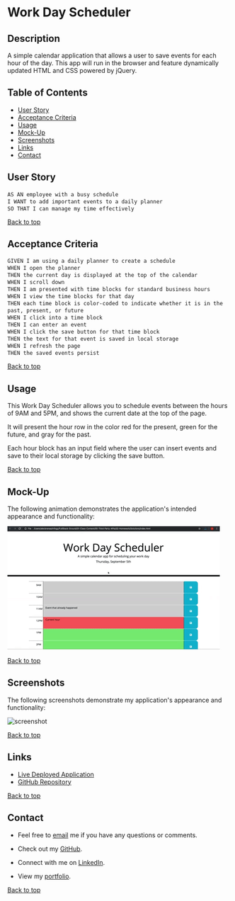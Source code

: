 # Work Day Scheduler

## Description
A simple calendar application that allows a user to save events for each hour of the day. This app will run in the browser and feature dynamically updated HTML and CSS powered by jQuery.

## Table of Contents
* [User Story](#user-story)
* [Acceptance Criteria](#acceptance-criteria)
* [Usage](#usage)
* [Mock-Up](#mock-up)
* [Screenshots](#screenshots)
* [Links](#links)
* [Contact](#contact)

## User Story

    AS AN employee with a busy schedule
    I WANT to add important events to a daily planner
    SO THAT I can manage my time effectively

[Back to top](#work-day-scheduler)

## Acceptance Criteria

    GIVEN I am using a daily planner to create a schedule
    WHEN I open the planner
    THEN the current day is displayed at the top of the calendar
    WHEN I scroll down
    THEN I am presented with time blocks for standard business hours
    WHEN I view the time blocks for that day
    THEN each time block is color-coded to indicate whether it is in the past, present, or future
    WHEN I click into a time block
    THEN I can enter an event
    WHEN I click the save button for that time block
    THEN the text for that event is saved in local storage
    WHEN I refresh the page
    THEN the saved events persist

[Back to top](#work-day-scheduler)

## Usage

This Work Day Scheduler allows you to schedule events between the hours of 9AM and 5PM, and shows the current date at the top of the page. 

It will present the hour row in the color red for the present, green for the future, and gray for the past.

Each hour block has an input field where the user can insert events and save to their local storage by clicking the save button.

[Back to top](#work-day-scheduler)

## Mock-Up

The following animation demonstrates the application's intended appearance and functionality:

![mockup](./assets/05-third-party-apis-homework-demo.gif)

[Back to top](#work-day-scheduler)

## Screenshots

The following screenshots demonstrate my application's appearance and functionality:

![screenshot]()

[Back to top](#work-day-scheduler)

## Links
- [Live Deployed Application](https://kdrummond528.github.io/Work-Day-Scheduler/)
- [GitHub Repository](https://github.com/kdrummond528/Work-Day-Scheduler)

[Back to top](#work-day-scheduler)

## Contact
- Feel free to [email](mailto:k.drummond528@gmail.com) me if you have any questions or comments.

- Check out my [GitHub](https://github.com/kdrummond528).

- Connect with me on [LinkedIn](https://www.linkedin.com/in/karinadrummond).

- View my [portfolio](https://kdrummond528.github.io/Personal-Portfolio/).

[Back to top](#work-day-scheduler)
